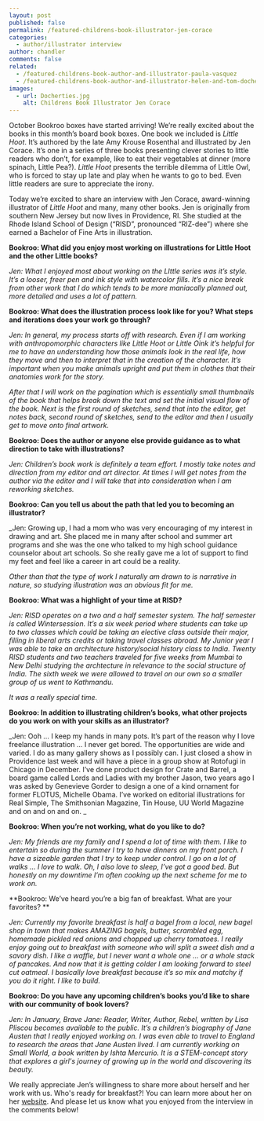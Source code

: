 ```yaml
---
layout: post
published: false
permalink: /featured-childrens-book-illustrator-jen-corace
categories:
  - author/illustrator interview
author: chandler
comments: false
related:
  - /featured-childrens-book-author-and-illustrator-paula-vasquez
  - /featured-childrens-book-author-and-illustrator-helen-and-tom-docherty
images:
  - url: Docherties.jpg
    alt: Childrens Book Illustrator Jen Corace
---
```

October Bookroo boxes have started arriving! We’re really excited about the books in this month’s board book boxes. One book we included is _Little Hoot_. It’s authored by the late Amy Krouse Rosenthal and illustrated by Jen Corace. It’s one in a series of three books presenting clever stories to little readers who don’t, for example, like to eat their vegetables at dinner (more spinach, Little Pea?). _Little Hoot_ presents the terrible dilemma of Little Owl, who is forced to stay up late and play when he wants to go to bed. Even little readers are sure to appreciate the irony.

Today we’re excited to share an interview with Jen Corace, award-winning illustrator of _Little Hoot_ and many, many other books. Jen is originally from southern New Jersey but now lives in Providence, RI. She studied at the Rhode Island School of Design (“RISD”, pronounced “RIZ-dee”) where she earned a Bachelor of Fine Arts in illustration.

**Bookroo: What did you enjoy most working on illustrations for Little Hoot and the other Little books?**

_Jen:  What I enjoyed most about working on the LIttle series was it’s style.  It’s a looser, freer pen and ink style with watercolor fills.  It’s a nice break from other work that I do which tends to be more maniacally planned out, more detailed and uses a lot of pattern._

**Bookroo: What does the illustration process look like for you? What steps and iterations does your work go through?**  

_Jen: In general, my process starts off with research.  Even if I am working with anthropomorphic characters like Little Hoot or Little Oink it’s helpful for me to have an understanding how those animals look in the real life, how they move and then to interpret that in the creation of the character.  It’s important when you make animals upright and put them in clothes that their anatomies work for the story._  

_After that I will work on the pagination which is essentially small thumbnails of the book that helps break down the text and set the initial visual flow of the book.  Next is the first round of sketches, send that into the editor, get notes back, second round of sketches, send to the editor and then I usually get to move onto final artwork._

**Bookroo: Does the author or anyone else provide guidance as to what direction to take with illustrations?**

_Jen: Children’s book work is definitely a team effort.  I mostly take notes and direction from my editor and art director.  At times I will get notes from the author via the editor and I will take that into consideration when I am reworking sketches._

**Bookroo: Can you tell us about the path that led you to becoming an illustrator?**

_Jen: Growing up, I had a mom who was very encouraging of my interest in drawing and art.  She placed me in many after school and summer art programs and she was the one who talked to my high school guidance counselor about art schools.  So she really gave me a lot of support to find my feet and feel like a career in art could be a reality.  

_Other than that the type of work I naturally am drawn to is narrative in nature, so studying illustration was an obvious fit for me._

**Bookroo: What was a highlight of your time at RISD?**

_Jen: RISD operates on a two and a half semester system.  The half semester is called Wintersession.  It’s a six week period where students can take up to two classes which could be taking an elective class outside their major, filling in liberal arts credits or taking travel classes abroad.  My Junior year I was able to take an architecture history/social history class to India.  Twenty RISD students and two teachers traveled for five weeks from Mumbai to New Delhi studying the archtecture in relevance to the social structure of India.  The sixth week we were allowed to travel on our own so a smaller group of us went to Kathmandu._

_It was a really special time._


**Bookroo: In addition to illustrating children’s books, what other projects do you work on with your skills as an illustrator?**

_Jen: Ooh … I keep my hands in many pots.  It’s part of the reason why I love freelance illustration … I never get bored.  The opportunities are wide and varied.  I do as many gallery shows as I possibly can.  I just closed a show in Providence last week and will have a piece in a group show at Rotofugi in Chicago in December.  I’ve done product design for Crate and Barrel, a board game called Lords and Ladies with my brother Jason, two years ago I was asked by Genevieve Gorder  to design a one of a kind ornament for former FLOTUS, Michelle Obama.  I’ve worked on editorial illustrations for Real Simple, The Smithsonian Magazine, Tin House, UU World Magazine and on and on and on. _ 

**Bookroo: When you’re not working, what do you like to do?**

_Jen: My friends are my family and I spend a lot of time with them.  I like to entertain so during the summer I try to have dinners on my front porch.  I have a sizeable garden that I try to keep under control.  I go on a lot of walks … I love to walk.  Oh, I also love to sleep, I’ve got a good bed.  But honestly on my downtime I’m often cooking up the next scheme for me to work on._

**Bookroo: We’ve heard you’re a big fan of breakfast. What are your favorites? **

_Jen: Currently my favorite breakfast is half a bagel from a local, new bagel shop in town that makes AMAZING bagels, butter, scrambled egg, homemade pickled red onions and chopped up cherry tomatoes.  I really enjoy going out to breakfast with someone who will split a sweet dish and a savory dish.  I like a waffle, but I never want a whole one … or a whole stack of pancakes.  And now that it is getting colder I am looking forward to steel cut oatmeal.  I basically love breakfast because it’s so mix and matchy if you do it right.  I like to build._

**Bookroo: Do you have any upcoming children’s books you’d like to share with our community of book lovers?**

_Jen: In January, Brave Jane: Reader, Writer, Author, Rebel, written by Lisa Pliscou becomes available to the public.  It’s a children’s biography of Jane Austen that I really enjoyed working on.  I was even able to travel to England to research the areas that Jane Austen lived.  I am currently working on Small World, a book written by Ishta Mercurio.  It is a STEM-concept story that explores a girl's journey of growing up in the world and discovering its beauty._
 
We really appreciate Jen’s willingness to share more about herself and her work with us. Who's ready for breakfast?! You can learn more about her on her [website](http://jencorace.com/?page_id=64). And please let us know what you enjoyed from the interview in the comments below!
